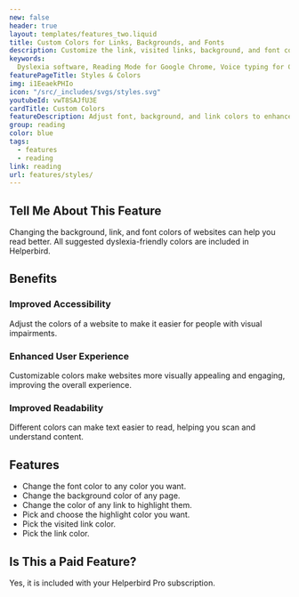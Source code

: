 ```yaml
---
new: false
header: true
layout: templates/features_two.liquid
title: Custom Colors for Links, Backgrounds, and Fonts
description: Customize the link, visited links, background, and font colors on any website with Helperbird's easy-to-use color options. Make any website work for you by personalizing its appearance.
keywords:
  Dyslexia software, Reading Mode for Google Chrome, Voice typing for Chrome, Text to speech for Chrome, text reader, Immersive Reader, dyslexia fonts, accessibility software, dyslexia software, Helperbird for Edge, Helperbird for Firefox, Helperbird for Chrome, Opendyslexic for Chrome, OpenDyslexic
featurePageTitle: Styles & Colors
img: i1EeaekPHIo
icon: "/src/_includes/svgs/styles.svg"
youtubeId: vwT8SAJfU3E
cardTitle: Custom Colors
featureDescription: Adjust font, background, and link colors to enhance your online experience and make websites work for you.
group: reading
color: blue
tags:
  - features
  - reading
link: reading
url: features/styles/
---
```





## Tell Me About This Feature

Changing the background, link, and font colors of websites can help you read better. All suggested dyslexia-friendly colors are included in Helperbird.

## Benefits

### Improved Accessibility
Adjust the colors of a website to make it easier for people with visual impairments.

### Enhanced User Experience
Customizable colors make websites more visually appealing and engaging, improving the overall experience.

### Improved Readability
Different colors can make text easier to read, helping you scan and understand content.

## Features

- Change the font color to any color you want.
- Change the background color of any page.
- Change the color of any link to highlight them.
- Pick and choose the highlight color you want.
- Pick the visited link color.
- Pick the link color.

## Is This a Paid Feature?

Yes, it is included with your Helperbird Pro subscription.